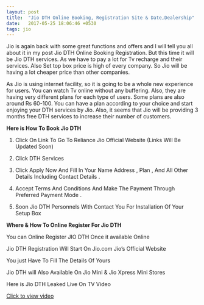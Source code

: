 ```yaml
---
layout: post
title:  "Jio DTH Online Booking, Registration Site & Date,Dealership"
date:   2017-05-25 18:06:46 +0530
tags: jio
---
```


Jio is again back  with some great functions and offers and I  will tell you all about it in my post Jio DTH Online Booking Registration. But this time it will be Jio DTH services. As we have to pay a lot for Tv recharge and their services. Also Set top box price is high of every company. So Jio will be having a lot cheaper price than other companies.

As Jio is using internet facility, so it is going to be a whole new experience for users. You can watch Tv online without any buffering. Also, they are having very different plans for each type of users. Some plans are also around Rs 60-100. You can have a plan according to your choice and start enjoying your DTH services by Jio. Also, it seems that Jio will be providing 3 months free DTH services to increase their number of customers.

**Here is How To Book Jio DTH**

1) Click On Link To Go To Reliance Jio Official Website (Links Will Be Updated Soon)

2) Click DTH Services

3) Click Apply Now And Fill In Your Name Address , Plan , And All Other Details Including Contact Details .

4) Accept Terms And Conditions And Make The Payment Through Preferred Payment Mode .

5) Soon Jio DTH Personnels With Contact You For Installation Of Your Setup Box

**Where & How To Online Register For Jio DTH** 

You can Online Register JIO DTH Once it available Online

Jio DTH Registration Will Start On Jio.com Jio’s Official Website

You just Have To Fill The Details Of Yours

Jio DTH will Also Available On Jio Mini & Jio Xpress Mini Stores

Here is Jio DTH Leaked Live On TV Video

[Click to view video](https://www.youtube.com/watch?v=UD6JfhUgkh0)


